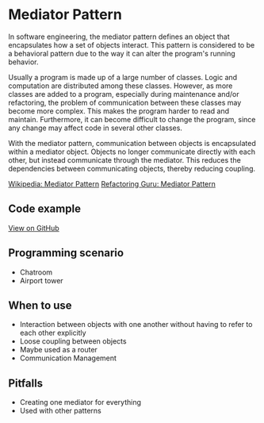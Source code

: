 # Mediator Pattern

In software engineering, the mediator pattern defines an object that encapsulates how a set of objects interact. This pattern is considered to be a behavioral pattern due to the way it can alter the program's running behavior.

Usually a program is made up of a large number of classes. Logic and computation are distributed among these classes. However, as more classes are added to a program, especially during maintenance and/or refactoring, the problem of communication between these classes may become more complex. This makes the program harder to read and maintain. Furthermore, it can become difficult to change the program, since any change may affect code in several other classes.

With the mediator pattern, communication between objects is encapsulated within a mediator object. Objects no longer communicate directly with each other, but instead communicate through the mediator. This reduces the dependencies between communicating objects, thereby reducing coupling.

[Wikipedia: Mediator Pattern](https://en.wikipedia.org/wiki/Mediator_pattern)
[Refactoring Guru: Mediator Pattern](https://refactoring.guru/design-patterns/mediator)

## Code example

[View on GitHub](https://github.com/scottt2/design-patterns-in-dart/tree/master/mediator)

## Programming scenario

- Chatroom
- Airport tower

## When to use

- Interaction between objects with one another without having to refer to each other explicitly
- Loose coupling between objects
- Maybe used as a router
- Communication Management

## Pitfalls

- Creating one mediator for everything
- Used with other patterns
